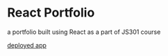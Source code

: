 # React Portfolio

a portfolio built using React as a part of JS301 course

[deployed app](https://hodsreactportfolio.netlify.app/)
